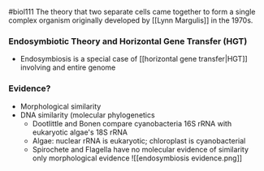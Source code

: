 #biol111 
The theory that two separate cells came together to form a single complex organism originally developed by [[Lynn Margulis]] in the 1970s.

### Endosymbiotic Theory and Horizontal Gene Transfer (HGT)
- Endosymbiosis is a special case of [[horizontal gene transfer|HGT]] involving and entire genome

### Evidence?
- Morphological similarity
- DNA similarity (molecular phylogenetics
	- Dootlittle and Bonen compare cyanobacteria 16S rRNA with eukaryotic algae's 18S rRNA
	- Algae: nuclear rRNA is eukaryotic; chloroplast is cyanobacterial
	- Spirochete and Flagella have no molecular evidence of similarity only morphological evidence
![[endosymbiosis evidence.png]]
